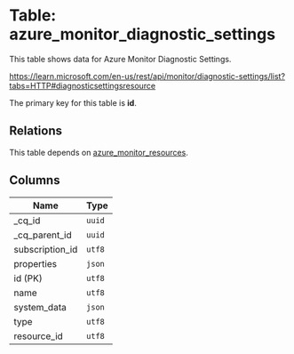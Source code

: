 # Table: azure_monitor_diagnostic_settings

This table shows data for Azure Monitor Diagnostic Settings.

https://learn.microsoft.com/en-us/rest/api/monitor/diagnostic-settings/list?tabs=HTTP#diagnosticsettingsresource

The primary key for this table is **id**.

## Relations

This table depends on [azure_monitor_resources](azure_monitor_resources.md).

## Columns

| Name          | Type          |
| ------------- | ------------- |
|_cq_id|`uuid`|
|_cq_parent_id|`uuid`|
|subscription_id|`utf8`|
|properties|`json`|
|id (PK)|`utf8`|
|name|`utf8`|
|system_data|`json`|
|type|`utf8`|
|resource_id|`utf8`|
